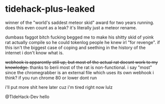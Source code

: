 # tidehack-plus-leaked
winner of the "world's saddest meteor skid" award for two years running. does this even count as a leak? it's literally just a meteor rename.

dumbass faggot bitch fucking begged me to make his shitty skid of yoink rat actually compile so he could tokenlog people he knew irl "for revenge". if this isn't the biggest case of coping and seething in the history of the internet i don't know what is.

~~webhook is apparently still up, but most of the actual rat doesnt work to my knowledge.~~ thanks to berii most of the rat is non-functional. i say "most" since the chromegrabber is an external file which uses its own webhook i think? if you run chrome 80 or lower dont run

i'll put more shit here later cuz i'm tired right now lulz

@TldeHack-Dev hello
